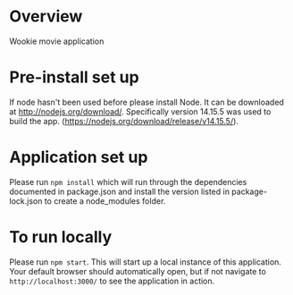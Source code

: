 # Overview
Wookie movie application

# Pre-install set up
If node hasn't been used before please install Node. It can be downloaded at http://nodejs.org/download/. Specifically version 14.15.5 was used to build the app. (https://nodejs.org/download/release/v14.15.5/).

# Application set up
Please run ``` npm install ``` which will run through the dependencies documented in package.json and install the version listed in package-lock.json to create a node_modules folder.

# To run locally
Please run ``` npm start ```. This will start up a local instance of this application. Your default browser should automatically open, but if not navigate to ```http://localhost:3000/``` to see the application in action.